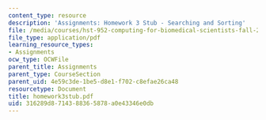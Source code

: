 ```yaml
---
content_type: resource
description: 'Assignments: Homework 3 Stub - Searching and Sorting'
file: /media/courses/hst-952-computing-for-biomedical-scientists-fall-2002/316289d8714388365878a0e43346e0db_homework3stub.pdf
file_type: application/pdf
learning_resource_types:
- Assignments
ocw_type: OCWFile
parent_title: Assignments
parent_type: CourseSection
parent_uid: 4e59c3de-1be5-d8e1-f702-c8efae26ca48
resourcetype: Document
title: homework3stub.pdf
uid: 316289d8-7143-8836-5878-a0e43346e0db
---
```

